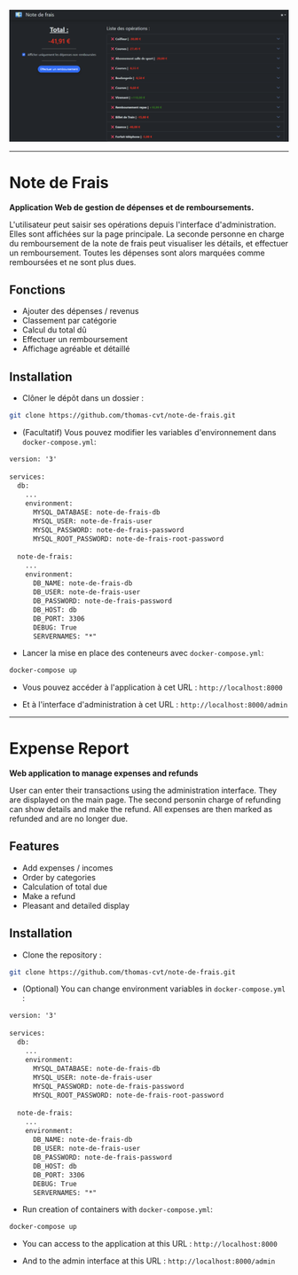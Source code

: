 ![Alt text](imgs/image.png)

___

# Note de Frais

**Application Web de gestion de dépenses et de remboursements.**

L'utilisateur peut saisir ses opérations depuis l'interface d'administration.
Elles sont affichées sur la page principale. La seconde personne en charge du remboursement de la note de frais peut visualiser les détails, et effectuer un remboursement. Toutes les dépenses sont alors marquées comme remboursées et ne sont plus dues.

## Fonctions 

- Ajouter des dépenses / revenus
- Classement par catégorie
- Calcul du total dû
- Effectuer un remboursement
- Affichage agréable et détaillé

## Installation

- Clôner le dépôt dans un dossier :

```sh
git clone https://github.com/thomas-cvt/note-de-frais.git
```

- (Facultatif) Vous pouvez modifier les variables d'environnement dans ```docker-compose.yml```:
```docker
version: '3'

services:
  db:
    ...
    environment:
      MYSQL_DATABASE: note-de-frais-db
      MYSQL_USER: note-de-frais-user
      MYSQL_PASSWORD: note-de-frais-password
      MYSQL_ROOT_PASSWORD: note-de-frais-root-password

  note-de-frais:
    ...
    environment:
      DB_NAME: note-de-frais-db
      DB_USER: note-de-frais-user
      DB_PASSWORD: note-de-frais-password
      DB_HOST: db
      DB_PORT: 3306
      DEBUG: True
      SERVERNAMES: "*"
```

- Lancer la mise en place des conteneurs avec ```docker-compose.yml```:

```sh
docker-compose up
```

- Vous pouvez accéder à l'application à cet URL : ```http://localhost:8000```

- Et à l'interface d'administration à cet URL : ```http://localhost:8000/admin```

___
# Expense Report

**Web application to manage expenses and refunds**

User can enter their transactions using the administration interface. They are displayed on the main page. The second personin charge of refunding can show details and make the refund. All expenses are then marked as refunded and are no longer due.

## Features

- Add expenses / incomes
- Order by categories
- Calculation of total due
- Make a refund
- Pleasant and detailed display

## Installation

- Clone the repository :

```sh
git clone https://github.com/thomas-cvt/note-de-frais.git
```

- (Optional) You can change environment variables in ```docker-compose.yml``` :
```docker
version: '3'

services:
  db:
    ...
    environment:
      MYSQL_DATABASE: note-de-frais-db
      MYSQL_USER: note-de-frais-user
      MYSQL_PASSWORD: note-de-frais-password
      MYSQL_ROOT_PASSWORD: note-de-frais-root-password

  note-de-frais:
    ...
    environment:
      DB_NAME: note-de-frais-db
      DB_USER: note-de-frais-user
      DB_PASSWORD: note-de-frais-password
      DB_HOST: db
      DB_PORT: 3306
      DEBUG: True
      SERVERNAMES: "*"
```

- Run creation of containers with ```docker-compose.yml```:

```sh
docker-compose up
```

- You can access to the application at this URL : ```http://localhost:8000```

- And to the admin interface at this URL : ```http://localhost:8000/admin```
